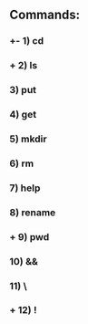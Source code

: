 ## Commands:
### +- 1) cd
### + 2) ls
### 3) put
### 4) get
### 5) mkdir
### 6) rm
### 7) help
### 8) rename
### + 9) pwd
### 10) &&
### 11) \
### + 12) !
